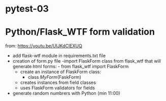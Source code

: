 # pytest-03
# Python/Flask_WTF form validation
from: https://youtu.be/UIJKdCIEXUQ

- add flask-wtf module in requirements.txt file
- creation of form.py file
  -import FlaskForm class from flask_wtf that will generate html forms:
      - from flask_wtf import FlaskForm
  - create an instance of FlaskForm class:
      - class *MyForm*(FaskForm)
  - creates instances from field classes
  - uses FlaskForm validators for fields
- generate random numbrers with Python (min 11:00)


